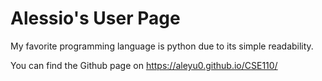 # Alessio's User Page
My favorite programming language is python due to its simple readability. 

You can find the Github page on <https://aleyu0.github.io/CSE110/>
